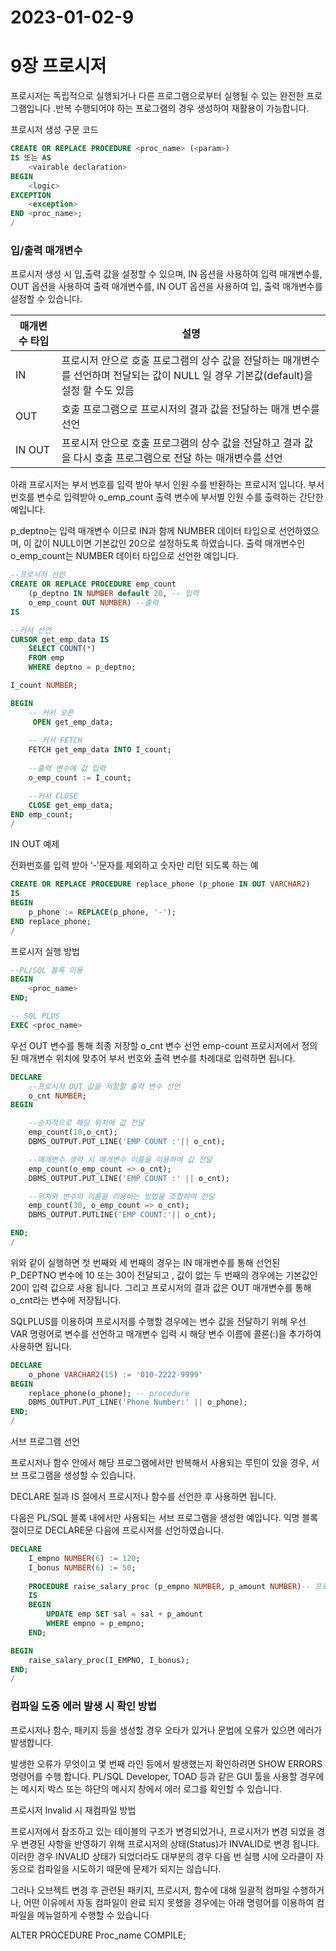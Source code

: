 # 2023-01-02-9

# 9장 프로시저

프로시저는 독립적으로 실행되거나 다른 프로그램으로부터 실행될 수 있는 완전한 프로그램입니다 .반복 수행되어야 하는 프로그램의 경우 생성하여 재활용이 가능합니다.

프로시저 생성 구문 코드

```sql
CREATE OR REPLACE PROCEDURE <proc_name> (<param>)
IS 또는 AS
	<vairable declaration>
BEGIN
	<logic>
EXCEPTION
	<exception>
END <proc_name>;
/
```

### 입/출력 매개변수

프로시저 생성 시 입,출력 값을 설정할 수 있으며, IN 옵션을 사용하여 입력 매개변수를, OUT 옵션을 사용하여 출력 매개변수를, IN OUT 옵션을 사용하여 입, 출력 매개변수를 설정할 수 있습니다.

| 매개변수 타입 | 설명 |
| --- | --- |
| IN | 프로시저 안으로 호출 프로그램의 상수 값을 전달하는 매개변수를 선언하며 전달되는 값이 NULL 일 경우 기본값(default)을 설정 할 수도 있음 |
| OUT | 호출 프로그램으로 프로시저의 결과 값을 전달하는 매개 변수를 선언 |
| IN OUT | 프로시저 안으로 호출 프로그램의 상수 값을 전달하고 결과 값을 다시 호출 프로그램으로 전달 하는 매개변수를 선언 |

아래 프로시저는 부서 번호를 입력 받아 부서 인원 수를 반환하는 프로시저 입니다. 부서 번호를 변수로 입력받아 o_emp_count 출력 변수에 부서별 인원 수를 출력하는 간단한 예입니다.

p_deptno는 입력 매개변수 이므로 IN과 함께 NUMBER 데이터 타입으로 선언하였으며, 이 값이 NULL이면 기본값인 20으로 설정하도록 하였습니다. 출력 매개변수인 o_emp_count는 NUMBER 데이터 타입으로 선언한 예입니다.

```sql
--프로시저 선언
CREATE OR REPLACE PROCEDURE emp_count
	(p_deptno IN NUMBER default 20, -- 입력
	o_emp_count OUT NUMBER) --출력
IS

--커서 선언
CURSOR get_emp_data IS
	SELECT COUNT(*)
	FROM emp
	WHERE deptno = p_deptno;

I_count NUMBER;

BEGIN
	-- 커서 오픈
	 OPEN get_emp_data;
	
	-- 커서 FETCH
	FETCH get_emp_data INTO I_count;
	
	--출력 변수에 값 입력
	o_emp_count := I_count;

	--커서 CLOSE
	CLOSE get_emp_data;
END emp_count;
/
```

IN OUT 예제

전화번호를 입력 받아 ‘-’문자를 제외하고 숫자만 리턴 되도록 하는 예

```sql
CREATE OR REPLACE PROCEDURE replace_phone (p_phone IN OUT VARCHAR2)
IS
BEGIN
	p_phone := REPLACE(p_phone, '-');
END replace_phone;
/
```

프로시저 실행 방법

```sql
--PL/SQL 블록 이용
BEGIN
	<proc_name>
END;

-- SQL PLUS
EXEC <proc_name>
```

우선 OUT 변수를 통해 최종 저장할 o_cnt 변수 선언 emp-count 프로시저에서 정의된 매개변수 위치에 맞추어 부서 번호와 출력 변수를 차례대로 입력하면 됩니다.

```sql
DECLARE
	--프로시저 OUT 값을 저장할 출력 변수 선언
	o_cnt NUMBER;
BEGIN

	--순차적으로 해당 위치에 값 전달
	emp_count(10,o_cnt);
	DBMS_OUTPUT.PUT_LINE('EMP COUNT :'|| o_cnt);

	--매개변수 생략 시 매개변수 이름을 이용하여 값 전달
	emp_count(o_emp_count => o_cnt);
	DBMS_OUTPUT.PUT_LINE('EMP COUNT :' || o_cnt);

	--위치와 변수의 이름을 이용하는 방법을 조합하여 전달
	emp_count(30, o_emp_count => o_cnt);
	DBMS_OUTPUT.PUTLINE('EMP COUNT:'|| o_cnt);

END;
/

```

위와 같이 실행하면 첫 번째와 세 번째의 경우는 IN 매개변수를 통해 선언된 P_DEPTNO 변수에 10 또는 30이 전달되고 , 값이 없는 두 번째의 경우에는 기본값인 20이 입력 값으로 사용 됩니다. 그리고 프로시저의 결과 값은 OUT 매개변수를 통해 o_cnt라는 변수에 저장됩니다.

SQLPLUS를 이용하여 프로시저를 수행할 경우에는 변수 값을 전달하기 위해 우선 VAR 명령어로 변수를 선언하고 매개변수 입력 시 해당 변수 이름에 콜론(:)을 추가하여 사용하면 됩니다.

```sql
DECLARE
	o_phone VARCHAR2(15) := '010-2222-9999'
BEGIN
	replace_phone(o_phone); -- procedure
	DBMS_OUTPUT.PUT_LINE('Phone Number:' || o_phone);
END;
/

```

서브 프로그램 선언

프로시저나 함수 안에서 해당 프로그램에서만 반복해서 사용되는 루틴이 있을 경우, 서브 프로그램을 생성할 수 있습니다.

DECLARE 절과 IS 절에서 프로시저나 함수를 선언한 후 사용하면 됩니다.

다음은 PL/SQL 블록 내에서만 사용되는 서브 프로그램을 생성한 예입니다. 익명 블록 절이므로 DECLARE문 다음에 프로시저를 선언하였습니다.

```sql
DECLARE
	I_empno NUMBER(6) := 120;
	I_bonus NUMBER(6) := 50;
	
	PROCEDURE raise_salary_proc (p_empno NUMBER, p_amount NUMBER)-- 프로시저 선언
	IS
	BEGIN
		UPDATE emp SET sal = sal + p_amount
		WHERE empno = p_empno;
	END;

BEGIN
	raise_salary_proc(I_EMPNO, I_bonus);
END;
/
```

### 컴파일 도중 에러 발생 시 확인 방법

프로시저나 함수, 패키지 등을 생성할 경우 오타가 있거나 문법에 오류가 있으면 에러가 발생합니다.

발생한 오류가 무엇이고 몇 번째 라인 등에서 발생했는지 확인하려면 SHOW ERRORS 명령어를 수행 합니다. PL/SQL Developer, TOAD 등과 같은 GUI 툴을 사용할 경우에는 메시지 박스 또는 하단의 메시지 창에서 에러 로그를 확인할 수 있습니다.

프로시저 Invalid 시 재컴파일 방법

프로시저에서 참조하고 있는 테이블의 구조가 변경되었거나, 프로시저가 변경 되었을 경우 변경된 사항을 반영하기 위해 프로시저의 상태(Status)가 INVALID로 변경 됩니다. 이러한 경우 INVALID 상태가 되었더라도 대부분의 경우 다음 번 실행 시에 오라클이 자동으로 컴파일을 시도하기 때문에 문제가 되지는 않습니다.

그러나 오브젝트 변경 후 관련된 패키지, 프로시저, 함수에 대해 일괄적 컴파일 수행하거나, 어떤 이유에서 자동 컴파일이 완료 되지 못했을 경우에는 아래 명령어를 이용하여 컴파일을 메뉴얼하게 수행할 수 있습니다

ALTER PROCEDURE Proc_name COMPILE;
